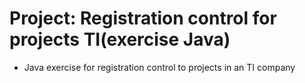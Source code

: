# Project: Registration control for projects TI(exercise Java)

- Java exercise for registration control to projects in an TI company

